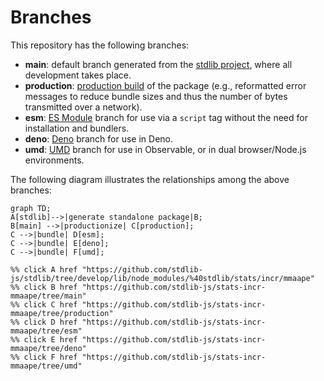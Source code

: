<!--

@license Apache-2.0

Copyright (c) 2022 The Stdlib Authors.

Licensed under the Apache License, Version 2.0 (the "License");
you may not use this file except in compliance with the License.
You may obtain a copy of the License at

    http://www.apache.org/licenses/LICENSE-2.0

Unless required by applicable law or agreed to in writing, software
distributed under the License is distributed on an "AS IS" BASIS,
WITHOUT WARRANTIES OR CONDITIONS OF ANY KIND, either express or implied.
See the License for the specific language governing permissions and
limitations under the License.

-->

# Branches

This repository has the following branches:

-   **main**: default branch generated from the [stdlib project][stdlib-url], where all development takes place.
-   **production**: [production build][production-url] of the package (e.g., reformatted error messages to reduce bundle sizes and thus the number of bytes transmitted over a network).
-   **esm**: [ES Module][esm-url] branch for use via a `script` tag without the need for installation and bundlers.
-   **deno**: [Deno][deno-url] branch for use in Deno.
-   **umd**: [UMD][umd-url] branch for use in Observable, or in dual browser/Node.js environments.

The following diagram illustrates the relationships among the above branches:

```mermaid
graph TD;
A[stdlib]-->|generate standalone package|B;
B[main] -->|productionize| C[production];
C -->|bundle| D[esm];
C -->|bundle| E[deno];
C -->|bundle| F[umd];

%% click A href "https://github.com/stdlib-js/stdlib/tree/develop/lib/node_modules/%40stdlib/stats/incr/mmaape"
%% click B href "https://github.com/stdlib-js/stats-incr-mmaape/tree/main"
%% click C href "https://github.com/stdlib-js/stats-incr-mmaape/tree/production"
%% click D href "https://github.com/stdlib-js/stats-incr-mmaape/tree/esm"
%% click E href "https://github.com/stdlib-js/stats-incr-mmaape/tree/deno"
%% click F href "https://github.com/stdlib-js/stats-incr-mmaape/tree/umd"
```

[stdlib-url]: https://github.com/stdlib-js/stdlib/tree/develop/lib/node_modules/%40stdlib/stats/incr/mmaape
[production-url]: https://github.com/stdlib-js/stats-incr-mmaape/tree/production
[deno-url]: https://github.com/stdlib-js/stats-incr-mmaape/tree/deno
[umd-url]: https://github.com/stdlib-js/stats-incr-mmaape/tree/umd
[esm-url]: https://github.com/stdlib-js/stats-incr-mmaape/tree/esm